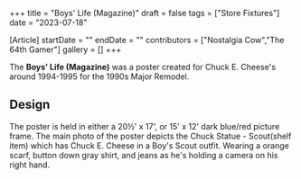 +++
title = "Boys' Life (Magazine)"
draft = false
tags = ["Store Fixtures"]
date = "2023-07-18"

[Article]
startDate = ""
endDate = ""
contributors = ["Nostalgia Cow","The 64th Gamer"]
gallery = []
+++


The <b>Boys' Life (Magazine)</b> was a poster created for Chuck E. Cheese's around 1994-1995 for the 1990s Major Remodel.

<h2> Design </h2>
The poster is held in either a 20½' x 17', or 15' x 12' dark blue/red picture frame. The main photo of the poster depicts the Chuck Statue - Scout(shelf item) which has Chuck E. Cheese in a Boy's Scout outfit. Wearing a orange scarf, button down gray shirt, and jeans as he's holding a camera on his right hand.


